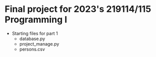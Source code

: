 # Final project for 2023's 219114/115 Programming I
* Starting files for part 1
  - database.py
  - project_manage.py
  - persons.csv